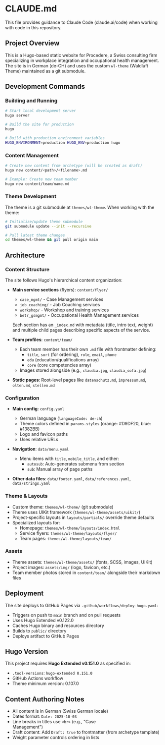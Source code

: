 # CLAUDE.md

This file provides guidance to Claude Code (claude.ai/code) when working with code in this repository.

## Project Overview

This is a Hugo-based static website for Procedere, a Swiss consulting firm specializing in workplace integration and occupational health management. The site is in German (de-CH) and uses the custom `wl-theme` (Waldluft Theme) maintained as a git submodule.

## Development Commands

### Building and Running

```bash
# Start local development server
hugo server

# Build the site for production
hugo

# Build with production environment variables
HUGO_ENVIRONMENT=production HUGO_ENV=production hugo
```

### Content Management

```bash
# Create new content from archetype (will be created as draft)
hugo new content/<path>/<filename>.md

# Example: Create new team member
hugo new content/team/name.md
```

### Theme Development

The theme is a git submodule at `themes/wl-theme`. When working with the theme:

```bash
# Initialize/update theme submodule
git submodule update --init --recursive

# Pull latest theme changes
cd themes/wl-theme && git pull origin main
```

## Architecture

### Content Structure

The site follows Hugo's hierarchical content organization:

- **Main service sections** (flyers): `content/flyer/`
  - `case_mgmt/` - Case Management services
  - `job_coaching/` - Job Coaching services
  - `workshop/` - Workshop and training services
  - `betr_gsmgmt/` - Occupational Health Management services

  Each section has an `_index.md` with metadata (title, intro text, weight) and multiple child pages describing specific aspects of the service.

- **Team profiles**: `content/team/`
  - Each team member has their own `.md` file with frontmatter defining:
    - `title`, `sort` (for ordering), `role`, `email`, `phone`
    - `edu` (education/qualifications array)
    - `core` (core competencies array)
  - Images stored alongside (e.g., `claudia.jpg`, `claudia_sofa.jpg`)

- **Static pages**: Root-level pages like `datenschutz.md`, `impressum.md`, `olten.md`, `stellen.md`

### Configuration

- **Main config**: `config.yaml`
  - German language (`languageCode: de-ch`)
  - Theme colors defined in `params.styles` (orange: #D9DF20, blue: #1382BB)
  - Logo and favicon paths
  - Uses relative URLs

- **Navigation**: `data/menu.yaml`
  - Menu items with `title`, `mobile_title`, and either:
    - `autosub`: Auto-generates submenu from section
    - `sub`: Manual array of page paths

- **Other data files**: `data/footer.yaml`, `data/references.yaml`, `data/strings.yaml`

### Theme & Layouts

- Custom theme: `themes/wl-theme/` (git submodule)
- Theme uses UIKit framework (`themes/wl-theme/assets/uikit/`)
- Project-specific layouts in `layouts/partials/` override theme defaults
- Specialized layouts for:
  - Homepage: `themes/wl-theme/layouts/index.html`
  - Service flyers: `themes/wl-theme/layouts/flyer/`
  - Team pages: `themes/wl-theme/layouts/team/`

### Assets

- Theme assets: `themes/wl-theme/assets/` (fonts, SCSS, images, UIKit)
- Project images: `assets/img/` (logo, favicon, etc.)
- Team member photos stored in `content/team/` alongside their markdown files

## Deployment

The site deploys to GitHub Pages via `.github/workflows/deploy-hugo.yaml`:
- Triggers on push to `main` branch and on pull requests
- Uses Hugo Extended v0.122.0
- Caches Hugo binary and resources directory
- Builds to `public/` directory
- Deploys artifact to GitHub Pages

## Hugo Version

This project requires **Hugo Extended v0.151.0** as specified in:
- `.tool-versions`: `hugo-extended 0.151.0`
- GitHub Actions workflow
- Theme minimum version: 0.107.0

## Content Authoring Notes

- All content is in German (Swiss German locale)
- Dates format: `Date: 2025-10-03`
- Line breaks in titles use `<br>` (e.g., "Case<br>Management")
- Draft content: Add `Draft: true` to frontmatter (from archetype template)
- Weight parameter controls ordering in lists
